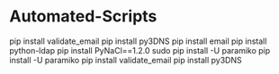 # Automated-Scripts
pip install validate_email
pip install py3DNS
pip install email
pip install python-ldap
pip install PyNaCl==1.2.0
sudo pip install -U paramiko
pip install -U paramiko
pip install validate_email
pip install py3DNS
